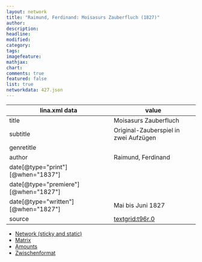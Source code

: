 ```yaml
---
layout: network
title: "Raimund, Ferdinand: Moisasurs Zauberfluch (1827)"
author:
description:
headline:
modified:
category:
tags:
imagefeature: 
mathjax: 
chart: 
comments: true
featured: false
list: true
networkdata: 427.json
---
```

lina.xml data  | value
------------- | -------------
title|Moisasurs Zauberfluch
subtitle|Original-Zauberspiel in zwei Aufzügen
genretitle|
author|Raimund, Ferdinand
date[@type="print"][@when="1837"]|
date[@type="premiere"][@when="1827"]|
date[@type="written"][@when="1827"]|Mai bis Juni 1827
source|[textgrid:t96r.0](https://textgridlab.org/1.0/tgcrud-public/rest/textgrid:t96r.0/data)



* [Network (sticky and static)](/linas/network427)
* [Matrix](/linas/matrix427)
* [Amounts](/linas/amount427)
* [Zwischenformat](/linas/lina427 )
